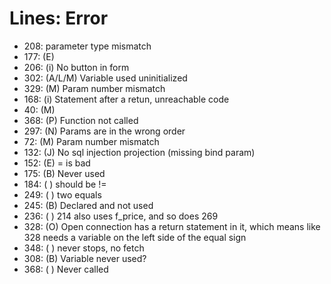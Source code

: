 # Lines: Error
- 208: parameter type mismatch
- 177: (E) 
- 206: (i) No button in form
- 302: (A/L/M) Variable used uninitialized
- 329: (M) Param number mismatch 
- 168: (i) Statement after a retun, unreachable code 
-  40: (M) 
- 368: (P) Function not called
- 297: (N) Params are in the wrong order
-  72: (M) Param number mismatch 
- 132: (J) No sql injection projection (missing bind param)
- 152: (E) = is bad
- 175: (B) Never used
- 184: ( ) should be !=
- 249: ( ) two equals
- 245: (B) Declared and not used
- 236: ( ) 214 also uses f_price, and so does 269
- 328: (O) Open connection has a return statement in it, which means like 328 needs a variable on the left side of the equal sign 
- 348: ( ) never stops, no fetch
- 308: (B) Variable never used?
- 368: ( ) Never called



